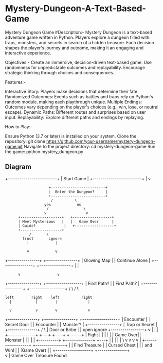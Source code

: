 # Mystery-Dungeon-A-Text-Based-Game
Mystery Dungeon Game
#Description:-
Mystery Dungeon is a text-based adventure game written in Python. Players explore a dungeon filled with traps, monsters, and secrets in search of a hidden treasure. Each decision shapes the player's journey and outcome, making it an engaging and interactive experience.

Objectives:-
Create an immersive, decision-driven text-based game.
Use randomness for unpredictable outcomes and replayability.
Encourage strategic thinking through choices and consequences.

Features:-

Interactive Story: Players make decisions that determine their fate.
Randomized Outcomes: Events such as battles and traps rely on Python's random module, making each playthrough unique.
Multiple Endings: Outcomes vary depending on the player's choices (e.g., win, lose, or neutral escape).
Dynamic Paths: Different routes and surprises based on user input.
Replayability: Explore different paths and endings by replaying.

How to Play:-

Ensure Python (3.7 or later) is installed on your system.
Clone the repository:
git clone https://github.com/your-username/mystery-dungeon-game.git
Navigate to the project directory:
cd mystery-dungeon-game
Run the game:
python mystery_dungeon.py

## Diagram

 +-------------------------+
                        |      Start Game         |
                        +-------------------------+
                                 |
                                 v
                                 
                        +-------------------------+
                        |  Enter the Dungeon?     |
                        +-------------------------+
                         /          \
                      yes            no
                       /                \
                      v                  v
          +-------------------+   +------------------+
          | Meet Mysterious   |   |   Game Over      |
          | Guide?             |   +------------------+
          +-------------------+   
               /       \
            trust       ignore
              |            |
              
              v            v
   +----------------+  +----------------+
   |  Glowing Map   |  | Continue Alone  |
   +----------------+  +----------------+
          |                 |
          
          v                 v
   +----------------+   +------------------+
   |  First Path?   |   |  First Path?     |
   +----------------+   +------------------+
       /       \             /        \
       
    left        right    left          right
      |           |        |              |
      
      v           v        v              v
+---------------+  +----------------+   +------------------+
| Encounter     |  | Secret Door    |   | Encounter         |
| Monster?      |  +----------------+   | Trap or Secret    |
+---------------+        /     \        | Door or Bribe    |
       |                 open   ignore    +-----------------+
       v                    |        |            |
+--------------+          +---+  +----+        +------+
|  Fight       |          |   |  |    |        |   Game Over|
| Monster     |          |   |  |    |        +----------+
+--------------+         +---+ |    |        |    |
     |               \     v   v    v         v
     |        +------------------+  +---------------+
     |        |   Find Treasure   |  |  Cursed Chest |
     |        |   and Win!        |  | (Game Over)   |
     |        +------------------+  +---------------+  
     v                |
   Game Over      Treasure Found
